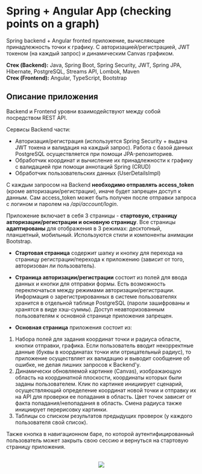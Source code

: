 # Spring + Angular App (checking points on a graph)
Spring backend + Angular fronted приложение, вычисляющее принадлежность точки к графику. С авторизацией/регистрацией, JWT токеном (на каждый запрос) и динамическим Canvas графиком.

**Стек (Backend):** Java, Spring Boot, Spring Security, JWT, Spring JPA, Hibernate, PostgreSQL, Streams API, Lombok, Maven<br>
**Стек (Frontend):** Angular, TypeScript, Bootstrap

## Описание приложения
Backend и Frontend уровни взаимодействуют между собой посредством REST API.

Сервисы Backend части:
- Авторизация/регистрация (используется Spring Security + выдача JWT токена и валидация на каждый запрос). Работа с базой данных PostgreSQL осуществляется при помощи JPA-репозиториев.
- Обработчик координат и вычисление их принадлежности к графику с валидацией при помощи аннотаций Spring (CRUD)
- Обработчик пользовательских данных (UserDetailsImpl)

С каждым запросом на Backend **необходимо отправлять access_token** (кроме авторизации/регистрации), иначе будет запрещен доступ к данным. Сам access_token может быть получен после отправки запроса с логином и паролем на */api/account/login*.

Приложение включает в себя 3 страницы - **стартовую, страницу авторизации/регистрации и основную страницу**. Все страницы **адаптированы** для отображения в 3 режимах: десктопный, планшетный, мобильный. Используются стили и компоненты анимации Bootstrap.

- **Стартовая страница** содержит шапку и кнопку для перехода на страницу регистрации/перехода к приложению (зависит от того, авторизован ли пользователь).

- **Страница авторизации/регистрации** состоит из полей для ввода данных и кнопки для отправки формы. Есть возможность переключаться между режимами авторизации/регистрации. Информация о зарегистрированных в системе пользователях хранится в отдельной таблице PostgreSQL (пароли зашифрованы и хранятся в виде хэш-суммы). Доступ неавторизованным пользователям к основной странице приложения запрещен.

- **Основная страница** приложения состоит из:

1. Набора полей для задания координат точки и радиуса области, кнопки отправки, графика. Если пользователь вводит некорректные данные (буквы в координатах точки или отрицательный радиус), то приложение осуществляет их валидацию и выводит сообщение об ошибке, не делая лишних запросов к Backend'у.
2. Динамически обновляемой картинке (Canvas), изображающую область на координатной плоскости, координаты которых были заданы пользователем. Клик по картинке инициирует сценарий, осуществляющий определение координат новой точки и отправку их на API для проверки ее попадания в область. Цвет точек зависит от факта попадания/непопадания в область. Смена радиуса также инициирует перерисовку картинки.
3. Таблицы со списком результатов предыдущих проверок (у каждого пользователя свой список).

Также кнопка в навигационном баре, по которой аутентифицированный пользователь может закрыть свою сессию и вернуться на стартовую страницу приложения.

<p align="center"><br><img src="https://user-images.githubusercontent.com/54905627/151711220-00ecd284-285b-4662-a3d0-47bdccec30f9.png"/></p>

